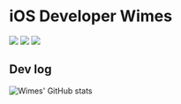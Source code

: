 # iOS Developer Wimes
<img src="https://img.shields.io/badge/Swift-FF4F00?style=flat-square&logo=Swift&logoColor=white"/></a> <img src="https://img.shields.io/badge/Javascript-F0DB4F?style=flat-square&logo=JavaScript&logoColor=323330"/></a> <img src="https://img.shields.io/badge/C%2B%2B-00599C?style=flat-square&logo=C%2B%2B&logoColor=white"/></a>
## Dev log
![Wimes' GitHub stats](https://github-readme-stats.vercel.app/api?username=dev-wimes&show_icons=true&theme=radical)


